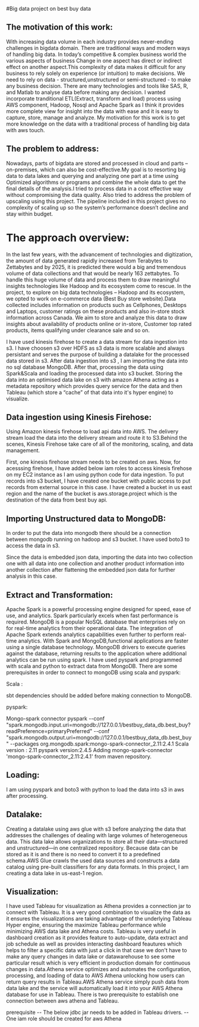 #Big data project on best buy data
## The motivation of this work:

With increasing data volume in each industry provides never-ending challenges in bigdata domain. There are traditional ways and modern ways of handling big data. In today’s competitive & complex business world the various aspects of business Change in one aspect has direct or indirect effect on another aspect.This complexity of data makes it difficult for any business to rely solely on experience (or intuition) to make decisions. We need to rely on data - structured,unstructured or semi-structured - to make any business decision. There are many technologies and tools like SAS, R, and Matlab to analyse data before making any decision. I wanted incorporate tranditional ETL(Extract, transform and load) process using AWS component, Hadoop, Nosql and Apache Spark as I think it provides more complete view for insight into the data with ease and it is easy to capture, store, manage and analyze. My motivation for this work is to get more knowledge on the data with a traditional process of handling big data with aws touch.

## The problem to address:

Nowadays, parts of bigdata are stored and processed in cloud and parts – on-premises, which can also be cost-effective.My goal is to resorting big data to data lakes and querying and analyzing one part at a time using Optimized algorithms or programs and combine the whole data to get the final details of the analysis.I tried to process data in a cost effective way without compromising the data quality. Also tried to address the problem of upscaling using this project. The pipeline included in this project gives no complexity of scaling up so the system’s performance doesn’t decline and stay within budget.

# The approach overview:

In the last few years, with the advancement of technologies and digitization, the amount of data generated rapidly increased from Terabytes to Zettabytes and by 2025, it is predicted there would a big and tremendous volume of data collections and that would be nearly 163 zettabytes. To handle this huge volume of data and process them to draw meaningful insights technologies like Hadoop and its ecosystem come to rescue. In the project, to explore on big data technologies – Hadoop and its ecosystem, we opted to work on e-commerce data (Best Buy store website).Data collected includes information on products such as Cellphones, Desktops and Laptops, customer ratings on these products and also in-store stock information across Canada. We aim to store and analyze this data to draw insights about availability of products online or in-store, Customer top rated products, items qualifying under clearance sale and so on.

I have used kinesis firehose to create a data stream for data ingestion into s3. I have choosen s3 over HDFS as s3 data is more scalable and always persistant and serves the purpose of building a datalake for the processed data stored in s3. After data ingestion into s3 , I am importing the data into no sql database MongoDB. After that, processing the data using Spark&Scala and loading the processed data into s3 bucket. Storing the data into an optimised data lake on s3 with amazon Athena acting as a metadata repository which provides query service for the data and then Tableau (which store a “cache” of that data into it's hyper engine) to visualize.

## Data ingestion using Kinesis Firehose:

Using Amazon kinesis firehose to load api data into AWS. The delivery stream load the data into the delivery stream and route it to S3.Behind the scenes, Kinesis Firehose take care of all of the monitoring, scaling, and data management.

First, one kinesis firehose stream needs to be created on aws.
Now, for acesssing firehose, I have added below iam roles to access kinesis firehose on my EC2 instance as I am using python code for data ingestion.
To put records into s3 bucket, I have created one bucket with public access to put records from external source in this case.
I have created a bucket in us east region and the name of the bucket is aws.storage.project which is the destination of the data from best buy api.

## Importing Unstructured data to MongoDB:
In order to put the data into mongodb there should be a connection between mongodb running on hadoop and s3 bucket. I have used boto3 to access the data in s3.

Since the data is embedded json data, importing the data into two collection one with all data into one collection and another product information into another collection after flattening the embedded json data for further analysis in this case.

## Extract and Transformation:
Apache Spark is a powerful processing engine designed for speed, ease of use, and analytics. Spark particularly excels when fast performance is required. MongoDB is a popular NoSQL database that enterprises rely on for real-time analytics from their operational data. The integration of Apache Spark extends analytics capabilities even further to perform real-time analytics. With Spark and MongoDB,functional applications are faster using a single database technology. MongoDB drivers to execute queries against the database, returning results to the application where additional analytics can be run using spark. I have used pyspark and programmed with scala and python to extract data from MongoDB.
There are some prerequisites in order to connect to mongoDB using scala and pyspark:

Scala :

sbt dependencies should be added before making connection to MongoDB.

pyspark:

Mongo-spark connector
pyspark --conf "spark.mongodb.input.uri=mongodb://127.0.0.1/bestbuy_data_db.best_buy?readPreference=primaryPreferred" --conf "spark.mongodb.output.uri=mongodb://127.0.0.1/bestbuy_data_db.best_buy" --packages org.mongodb.spark:mongo-spark-connector_2.11:2.4.1
Scala version : 2.11
pyspark version:2.4.5
Adding mongo-spark-connector 'mongo-spark-connector_2.11:2.4.1' from maven repository.

## Loading:
I am using pyspark and boto3 with python to load the data into s3 in aws after processing.

## Datalake:
Creating a datalake using aws glue with s3 before analyzing the data that addresses the challenges of dealing with large volumes of heterogeneous data. This data lake allows organizations to store all their data—structured and unstructured—in one centralized repository. Because data can be stored as it is and there is no need to convert it to a predefined schema.AWS Glue crawls the used data sources and constructs a data catalog using pre-built classifiers for any data formats.
In this project, I am creating a data lake in us-east-1 region.

## Visualization:
I have used Tableau for visualization as Athena provides a connection jar to connect with Tableau. It is a very good combination to visualize the data as it ensures the visualizations are taking advantage of the underlying Tableau Hyper engine, ensuring the maximize Tableau performance while minimizing AWS data lake and Athena costs. Tableau is very useful in dashboard creation as it provides feature to auto-update, data extract and job schedule as well as provides interacting dashboard feautures which helps to filter a specific data with just a click in that case we don't have to make any query changes in data lake or datawarehouse to see some particular result which is very efficient in production domain for continuous changes in data.Athena service optimizes and automates the configuration, processing, and loading of data to AWS Athena unlocking how users can return query results in Tableau.AWS Athena service simply push data from data lake and the service will automatically load it into your AWS Athena database for use in Tableau.
There is two prerequisite to establish one connection between aws athena and Tableau.

prerequisite
-- The below jdbc jar needs to be added in Tableau drivers.
-- One iam role should be created for aws Athena

